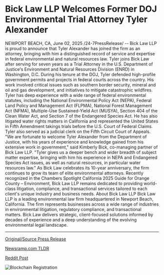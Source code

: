 # Bick Law LLP Welcomes Former DOJ Environmental Trial Attorney Tyler Alexander

NEWPORT BEACH, CA, June 02, 2025 /24-7PressRelease/ -- Bick Law LLP is proud to announce that Tyler Alexander has joined the firm as an attorney, bringing with him a distinguished record of service and expertise in federal environmental and natural resources law.  Tyler joins Bick Law after serving for seven years as a Trial Attorney in the U.S. Department of Justice's Environment and Natural Resources Division (ENRD) in Washington, D.C. During his tenure at the DOJ, Tyler defended high-profile government permits and projects in federal courts across the country. His work involved critical issues such as southern border security, mineral and oil and gas development, and initiatives to mitigate catastrophic wildfires.  Tyler has deep experience with a wide range of federal environmental statutes, including the National Environmental Policy Act (NEPA), Federal Land Policy and Management Act (FLPMA), National Forest Management Act (NFMA), Multiple-Use Sustained-Yield Act (MUSYA), Section 404 of the Clean Water Act, and Section 7 of the Endangered Species Act. He has also litigated water rights matters in California and represented the United States in Fifth Amendment takings trials before the U.S. Court of Federal Claims. Tyler also served as a judicial clerk on the Fifth Circuit Court of Appeals.  "We are fortunate to welcome Tyler Alexander from the Department of Justice, with his years of experience and knowledge gained from his extensive work in government," said Kimberly Bick, co-managing partner of Bick Law LLP. "Tyler gives us a deeper bench and wider breadth of subject matter expertise, bringing with him his experience in NEPA and Endangered Species Act issues, as well as natural resources, in particular water resources law."  As Bick Law celebrates its 10-year anniversary, the firm continues to grow its team of elite environmental attorneys. Recently recognized in the Chambers Spotlight California 2025 Guide for Orange County – Environment, Bick Law LLP remains dedicated to providing world-class litigation, compliance, and transactional services tailored to each client's unique industry and business needs.  About Bick Law LLP  Bick Law LLP is a leading environmental law firm headquartered in Newport Beach, California. The firm represents businesses across a wide range of industries in environmental litigation, regulatory compliance, and transactional matters. Bick Law delivers strategic, client-focused solutions informed by decades of experience and a deep understanding of the evolving environmental legal landscape. 

---

[Original/Source Press Release](https://www.24-7pressrelease.com/press-release/523062/bick-law-llp-welcomes-former-doj-environmental-trial-attorney-tyler-alexander)
                    

[Newsramp.com TLDR](https://newsramp.com/curated-news/former-doj-trial-attorney-tyler-alexander-joins-bick-law-llp/f6958ded44919a04c660c3664d9c55a0) 

 



[Reddit Post](https://www.reddit.com/r/newsramp/comments/1l1bp2o/former_doj_trial_attorney_tyler_alexander_joins/) 



![Blockchain Registration](https://cdn.newsramp.app/24-7PressRelease/qrcode/256/2/wall0Awh.webp)
